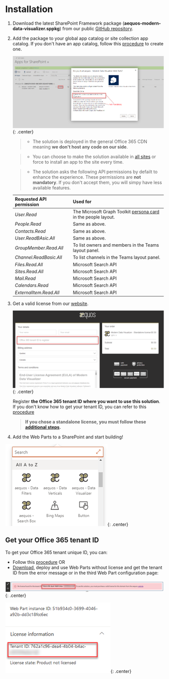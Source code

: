 # Installation

1. Download the latest SharePoint Framework package (**aequos-modern-data-visualizer.sppkg**) from our public [GitHub repository](https://github.com/aequos-solutions/modern-data-visualizer/releases).
2. Add the package to your global app catalog or site collection app catalog. If you don't have an app catalog, follow this [procedure](https://docs.microsoft.com/en-us/sharepoint/use-app-catalog) to create one.

    !["App Catalog "](./assets/app_catalog.png){: .center}

    > * The solution is deployed in the general Office 365 CDN meaning **we don't host any code on our side**.

    > * You can choose to make the solution available in [all sites](https://docs.microsoft.com/en-us/sharepoint/dev/spfx/tenant-scoped-deployment) or force to install an app to the site every time.

    > * The solution asks the following API permissions by defailt to enhance the experience. These permissions are **not mandatory**. If you don't accept them, you will simpy have less available features.

    | Requested API permission | Used for |
    | -------------- | --------- |
    | _User.Read_ | The Microsoft Graph Toolkit [persona card](https://docs.microsoft.com/en-us/graph/toolkit/components/person-card#microsoft-graph-permissions) in the people layout.  |
    | _People.Read_ | Same as above.
    | _Contacts.Read_ | Same as above.
    | _User.ReadBAsic.All_ | Same as above.
    | _GroupMember.Read.All_ | To list owners and members in the Teams layout panel.
    | _Channel.ReadBasic.All_ | To list channels in the Teams layout panel.
    | _Files.Read.All_ | Microsoft Search API
    | _Sites.Read.All_ | Microsoft Search API
    | _Mail.Read_ | Microsoft Search API
    | _Calendars.Read_ | Microsoft Search API
    | _ExternalItem.Read.All_ | Microsoft Search API    
   
3. Get a valid license from our [website](https://www.aequos.ca). 

    !["Get license"](./assets/licenses.png){: .center}

    Register **the Office 365 tenant ID where you want to use this solution**. If you don't know how to get your tenant ID, you can refer to this [procedure](#get-your-office-365-tenant-id)

    > **If you chose a standalone license, you must follow these [additional steps](./setup_standalone.md).**

4. Add the Web Parts to a SharePoint and start building!

!["Available Web Parts"](./assets/webparts.png){: .center}

## Get your Office 365 tenant ID

To get your Office 365 tenant unique ID, you can:

- Follow this [procedure](https://docs.microsoft.com/en-us/onedrive/find-your-office-365-tenant-id) OR
- [Download](https://github.com/aequos-solutions/modern-data-visualizer/releases), deploy and use Web Parts without license and get the tenant ID from the error message or in the third Web Part configuration page:

!["Get tenant ID "](./assets/get_tenant_id.png){: .center}

!["Get tenant ID 2"](./assets/get_tenant_id2.png){: .center}